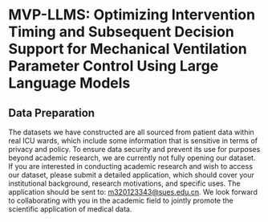 # MVP-LLMS: Optimizing Intervention Timing and Subsequent Decision Support for Mechanical Ventilation Parameter Control Using Large Language Models
## Data Preparation

The datasets we have constructed are all sourced from patient data within real ICU wards, which include some information that is sensitive in terms of privacy and policy. To ensure data security and prevent its use for purposes beyond academic research, we are currently not fully opening our dataset. If you are interested in conducting academic research and wish to access our dataset, please submit a detailed application, which should cover your institutional background, research motivations, and specific uses. The application should be sent to: m320123343@sues.edu.cn. We look forward to collaborating with you in the academic field to jointly promote the scientific application of medical data.

